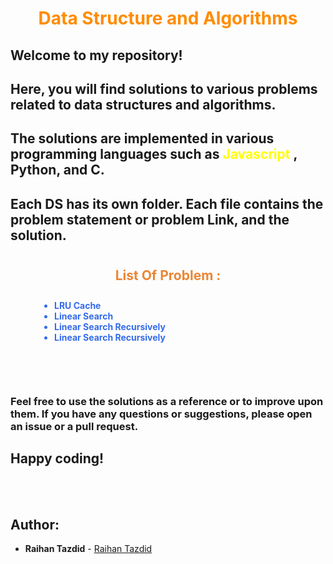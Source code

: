 <h1 style="color: darkorange; font-weight: bold; text-align: center">Data Structure and Algorithms </h1>

## Welcome to my repository!

## Here, you will find solutions to various problems related to data structures and algorithms.

## The solutions are implemented in various programming languages such as <span style="color: yellow"> Javascript </span>, Python, and C.

## Each DS has its own folder. Each file contains the problem statement or problem Link, and the solution.

#

<h2 style="font-weight: bold; text-align: center; color: #eb8634">List Of Problem :</h2>

 <div style="color: #346beb; font-weight: bold; margin-left: 60px; padding-bottom: 20px">
    <ul style="padding: 10px"> 
        <li> LRU Cache </li>
        <li>Linear Search </li>
        <li>Linear Search Recursively </li>
        <li>Linear Search Recursively </li>
    </ul>
    <!-- UPDATE HERE -->
  </div>

#

### Feel free to use the solutions as a reference or to improve upon them. If you have any questions or suggestions, please open an issue or a pull request.

##

## Happy coding!

</br>
</br>

## Author:

- **Raihan Tazdid** -
  [Raihan Tazdid](https://github.com/raihan-tajdid007)
